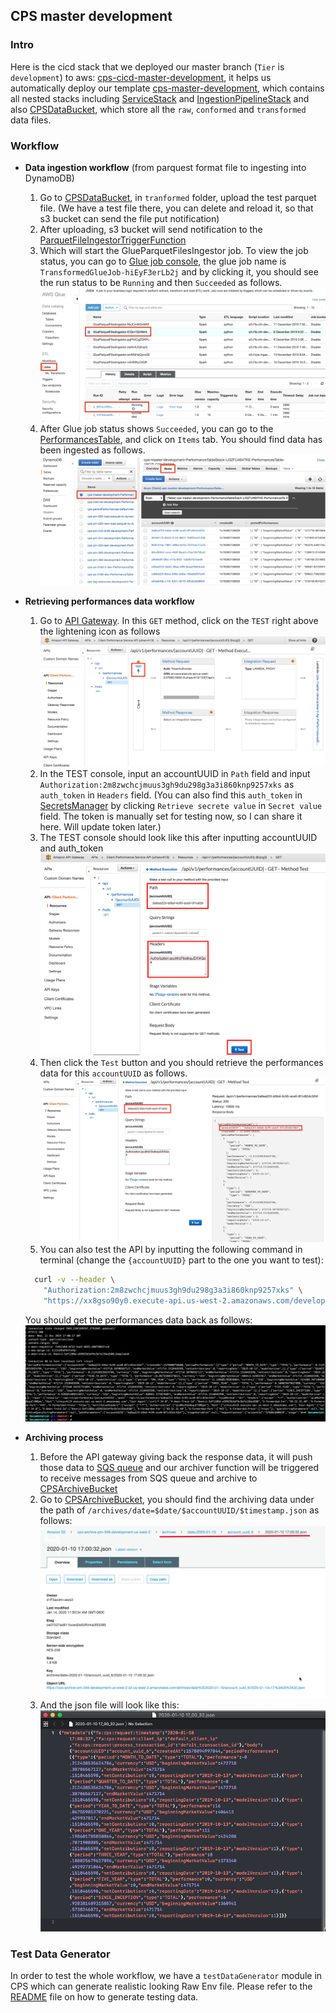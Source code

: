 ## CPS master development

### Intro

Here is the cicd stack that we deployed our master branch (`Tier` is `development`) to aws: [cps-cicd-master-development](https://us-west-2.console.aws.amazon.com/cloudformation/home?region=us-west-2#/stacks/stackinfo?filteringText=master&filteringStatus=active&viewNested=true&hideStacks=false&stackId=arn%3Aaws%3Acloudformation%3Aus-west-2%3A576861690619%3Astack%2Fcps-master%2Ff9c11320-365d-11ea-a495-06287158ecd0), it helps us automatically deploy our template [cps-master-development](https://us-west-2.console.aws.amazon.com/cloudformation/home?region=us-west-2#/stacks/stackinfo?filteringText=master&filteringStatus=active&viewNested=true&hideStacks=false&stackId=arn%3Aaws%3Acloudformation%3Aus-west-2%3A576861690619%3Astack%2Fcps-master-development%2Ff1acf090-365e-11ea-aa08-0aa27834ab52), which contains all nested stacks including [ServiceStack](https://us-west-2.console.aws.amazon.com/cloudformation/home?region=us-west-2#/stacks/stackinfo?filteringText=master&filteringStatus=active&viewNested=true&hideStacks=false&stackId=arn%3Aaws%3Acloudformation%3Aus-west-2%3A576861690619%3Astack%2Fcps-master-development-ServiceStack-1WVM0TSD6QTT7%2F0ad1dc20-365f-11ea-ade4-0a59d1b75b46) and [IngestionPipelineStack](https://us-west-2.console.aws.amazon.com/cloudformation/home?region=us-west-2#/stacks/stackinfo?filteringText=master&filteringStatus=active&viewNested=true&hideStacks=false&stackId=arn%3Aaws%3Acloudformation%3Aus-west-2%3A576861690619%3Astack%2Fcps-master-development-IngestionPipelineStack-1U4T9Y4D7JS3Q%2F44dabb81-365f-11ea-a466-06bedd0f3972) and also [CPSDataBucket](https://console.aws.amazon.com/s3/buckets/cps-data-master-development-us-west-2/?region=us-west-2), which store all the `raw`, `conformed` and `transformed` data files.

### Workflow

- **Data ingestion workflow** (from parquest format file to ingesting into DynamoDB)
	1. Go to [CPSDataBucket](https://console.aws.amazon.com/s3/buckets/cps-data-master-development-us-west-2/?region=us-west-2), in `tranformed` folder, upload the test parquet file. (We have a test file there, you can delete and reload it, so that s3 bucket can send the file put notification)
	2. After uploading, s3 bucket will send notification to the [ParquetFileIngestorTriggerFunction](https://us-west-2.console.aws.amazon.com/lambda/home?region=us-west-2#/functions/cps-master-development-In-TransformedLambdaFunctio-P44MW7OLQCTR?tab=configuration)
	3. Which will start the GlueParquetFilesIngestor job. To view the job status, you can go to [Glue job console](https://us-west-2.console.aws.amazon.com/glue/home?region=us-west-2#etl:tab=jobs), the glue job name is `TransformedGlueJob-hiEyF3erLb2j` and by clicking it, you should see the run status to be `Running` and then `Succeeded` as follows.
	![Glue Job Console](GlueJobConsole.png)
	4. After Glue job status shows `Succeeded`, you can go to the [PerformancesTable](https://us-west-2.console.aws.amazon.com/dynamodb/home?region=us-west-2#tables:selected=cps-master-development-ServiceStack-1WVM0TSD6QTT7-PerformancesTable-17N55A4GCM7ZL;tab=items), and click on `Items` tab. You should find data has been ingested as follows.
	![Performances Table](PerformancesTable.png)

- **Retrieving performances data workflow**
	1. Go to [API Gateway](https://us-west-2.console.aws.amazon.com/apigateway/home?region=us-west-2#/apis/xx8gso90y0/resources/iiiiwd/methods/GET). In this `GET` method, click on the `TEST` right above the lightening icon as follows
	![Api Gateway GET method](ApiGateway.png)
	2. In the TEST console, input an accountUUID in `Path` field and input `Authorization:2m8zwchcjmuus3gh9du298g3a3i860knp9257xks` as `auth_token` in `Headers` field. (You can also find this `auth_token` in [SecretsManager](https://us-west-2.console.aws.amazon.com/secretsmanager/home?region=us-west-2#/secret?name=%2Fservice%2FCPS%2Fauthorizer%2Fdev%2Ftoken) by clicking `Retrieve secrete value` in `Secret value` field. The token is manually set for testing now, so I can share it here. Will update token later.)
	3. The TEST console should look like this after inputting accountUUID and auth_token
	![Api Test console](ApiTest.png)
	4. Then click the `Test` button and you should retrieve the performances data for this `accountUUID` as follows.
	![Api Test result](ApiTestResult.png)
	5. You can also test the API by inputting the following command in terminal (change the `{accountUUID}` part to the one you want to test):
	```bash
	  curl -v --header \
  		"Authorization:2m8zwchcjmuus3gh9du298g3a3i860knp9257xks" \
	    "https://xx8gso90y0.execute-api.us-west-2.amazonaws.com/development/api/v1/performances/{accountUUID}"
	```
	You should get the performances data back as follows:
	![Test API in Terminal](TestApiInTerminal.png)

- **Archiving process**
	1. Before the API gateway giving back the response data, it will push those data to [SQS queue]() and our archiver function []() will be triggered to receive messages from SQS queue and archive to [CPSArchiveBucket]()
	2. Go to [CPSArchiveBucket](), you should find the archiving data under the path of `/archives/date=$date/$accountUUID/$timestamp.json` as follows:
	![Archive Bucket](ArchiveBucket.png)
	3. And the json file will look like this:
	![Archive Data file](ArchiveDataFile.png)
 
### Test Data Generator

In order to test the whole workflow, we have a `testDataGenerator` module in CPS which can generate realistic looking Raw Env file. Please refer to the [README](https://github.com/FutureAdvisor/CPS/blob/master/testDataGenerator/README.md) file on how to generate testing data.